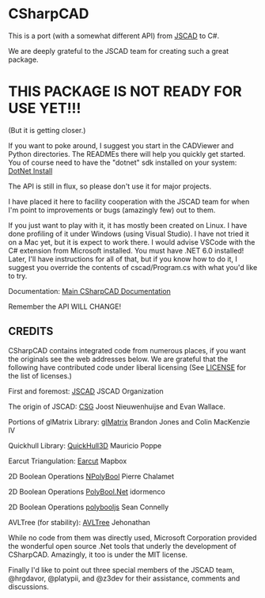 # CSharpCAD

This is a port (with a somewhat different API) from [JSCAD](https://github.com/jscad/OpenJSCAD.org) to C#.

We are deeply grateful to the JSCAD team for creating such a great package.

# THIS PACKAGE IS NOT READY FOR USE YET!!!

(But it is getting closer.)

If you want to poke around, I suggest you start in the CADViewer and Python
directories. The READMEs there will help you quickly get started.
You of course need to have the "dotnet" sdk installed on your system: [DotNet Install](https://docs.microsoft.com/en-us/dotnet/core/install/)

The API is still in flux, so please don't use it for major projects.

I have placed it here to facility cooperation with the JSCAD team for
when I'm point to improvements or bugs (amazingly few) out to them.

If you just want to play with it, it has mostly been created on Linux.
I have done profiling of it under Windows (using Visual Studio).
I have not tried it on a Mac yet, but it is expect to work there.
I would advise VSCode with the C# extension from Microsoft installed.
You must have .NET 6.0 installed!
Later, I'll have instructions for all of that, but if you know how to
do it, I suggest you override the contents of cscad/Program.cs with
what you'd like to try.

Documentation:
[Main CSharpCAD Documentation](https://briansturgill.github.io/CSharpCAD/CSharpCADDocs.html)


Remember the API WILL CHANGE!

## CREDITS

CSharpCAD contains integrated code from numerous places, if you want the originals see the web addresses below. We are grateful that the following have contributed code under liberal licensing (See [LICENSE](https://github.com/briansturgill/CSharpCAD/blob/main/LICENSE.md) for the list of licenses.)

First and foremost: [JSCAD](https://github.com/jscad/OpenJSCAD.org) JSCAD Organization

The origin of JSCAD: [CSG](https://github.com/evanw/csg.js) Joost Nieuwenhuijse and Evan Wallace.

Portions of glMatrix Library: [glMatrix](https://github.com/toji/gl-matrix) Brandon Jones and Colin MacKenzie IV

Quickhull Library: [QuickHull3D](https://github.com/mauriciopoppe/quickhull3dopyright) Mauricio Poppe

Earcut Triangulation: [Earcut](https://github.com/mapbox/earcut) Mapbox

2D Boolean Operations [NPolyBool](https://github.com/pchalamet/NPolyBool) Pierre Chalamet

2D Boolean Operations [PolyBool.Net](https://github.com/idormenco/PolyBool.Net) idormenco

2D Boolean Operations [polybooljs](https://github.com/velipso/polybooljs) Sean Connelly

AVLTree (for stability): [AVLTree](https://github.com/justcoding121/advanced-algorithms) Jehonathan

While no code from them was directly used, Microsoft Corporation provided the wonderful open source .Net tools that underly the development of CSharpCAD. Amazingly, it too is under the MIT license.

Finally I'd like to point out three special members of the JSCAD team, @hrgdavor, @platypii, and @z3dev for their assistance, comments and discussions.
